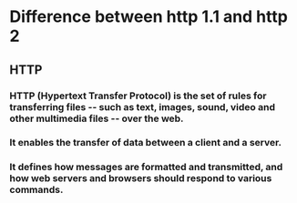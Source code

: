 # Difference between http 1.1 and http 2<br>
## HTTP<br>
### HTTP (Hypertext Transfer Protocol) is the set of rules for transferring files -- such as text, images, sound, video and other multimedia files -- over the web.<br> 
###   It enables the transfer of data between a client and a server.<br>
 ###   It defines how messages are formatted and transmitted, and how web servers and browsers should respond to various commands.
    